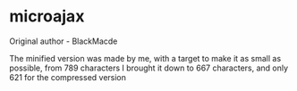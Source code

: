# microajax
Original author - BlackMacde

The minified version was made by me, with a target to make it as small as possible, from 789 characters I brought it down to 667 characters, and only 621 for the compressed version

